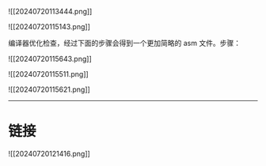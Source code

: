 

![[20240720113444.png]]


![[20240720115143.png]]

编译器优化检查，经过下面的步骤会得到一个更加简略的 asm 文件。步骤：

![[20240720115643.png]]

![[20240720115511.png]]

![[20240720115621.png]]


---

# 链接

![[20240720121416.png]]